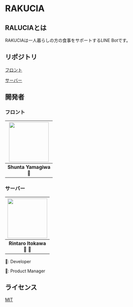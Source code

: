 <p align="center">
  <h1>RAKUCIA</h1>
</p>

## RALUCIAとは

RAKUCIAは一人暮らしの方の食事をサポートするLINE Botです。

## リポジトリ

[フロント](https://github.com/NIT-Toba-Hackathon2022/RAKUCIA-front)

[サーバー](https://github.com/NIT-Toba-Hackathon2022/RAKUCIA-server)

## 開発者

### フロント

| <a href="https://github.com/Sansai-snct"><img src="https://github.com/Sansai-snct.png" width="130px"></a> |
| :--------: |
| **Shunta Yamagiwa**<br>🔧 |

### サーバー

| <a href="https://github.com/re-taro"><img src="https://github.com/re-taro.png" width="130px"></a> |
| :--------: |
| **Rintaro Itokawa**<br>🧢 🔧 |


🔧: Developer

🧢: Product Manager

## ライセンス

[MIT](https://github.com/NIT-Toba-Hackathon2022/RAKUCIA/blob/main/LICENSE)
